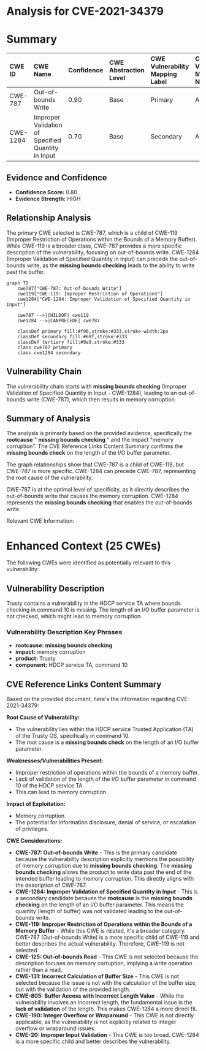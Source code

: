 # Analysis for CVE-2021-34379

# Summary
| CWE ID  | CWE Name                                                                 | Confidence | CWE Abstraction Level | CWE Vulnerability Mapping Label | CWE-Vulnerability Mapping Notes |
| :-------- | :----------------------------------------------------------------------- | :---------- | :---------------------- | :------------------------------ | :------------------------------ |
| CWE-787 | Out-of-bounds Write                                                    | 0.90         | Base                     | Primary                         | Allowed                       |
| CWE-1284 | Improper Validation of Specified Quantity in Input | 0.70         | Base                     | Secondary                         | Allowed                       |

## Evidence and Confidence

*   **Confidence Score:** 0.80
*   **Evidence Strength:** HIGH

## Relationship Analysis
The primary CWE selected is CWE-787, which is a child of CWE-119 (Improper Restriction of Operations within the Bounds of a Memory Buffer). While CWE-119 is a broader class, CWE-787 provides a more specific description of the vulnerability, focusing on out-of-bounds write. CWE-1284 (Improper Validation of Specified Quantity in Input) can precede the out-of-bounds write, as the **missing bounds checking** leads to the ability to write past the buffer.

```mermaid
graph TD
    cwe787["CWE-787: Out-of-bounds Write"]
    cwe119["CWE-119: Improper Restriction of Operations"]
    cwe1284["CWE-1284: Improper Validation of Specified Quantity in Input"]
    
    cwe787 -->|CHILDOF| cwe119
    cwe1284 -->|CANPRECEDE| cwe787
    
    classDef primary fill:#f96,stroke:#333,stroke-width:2px
    classDef secondary fill:#69f,stroke:#333
    classDef tertiary fill:#9e9,stroke:#333
    class cwe787 primary
    class cwe1284 secondary
```

## Vulnerability Chain
The vulnerability chain starts with **missing bounds checking** (Improper Validation of Specified Quantity in Input - CWE-1284), leading to an out-of-bounds write (CWE-787), which then results in memory corruption.

## Summary of Analysis
The analysis is primarily based on the provided evidence, specifically the **rootcause** " **missing bounds checking** " and the impact "memory corruption". The CVE Reference Links Content Summary confirms the **missing bounds check** on the length of the I/O buffer parameter.

The graph relationships show that CWE-787 is a child of CWE-119, but CWE-787 is more specific. CWE-1284 can precede CWE-787, representing the root cause of the vulnerability.

CWE-787 is at the optimal level of specificity, as it directly describes the out-of-bounds write that causes the memory corruption. CWE-1284 represents the **missing bounds checking** that enables the out-of-bounds write.

Relevant CWE Information:

# Enhanced Context (25 CWEs)
The following CWEs were identified as potentially relevant to this vulnerability:

## Vulnerability Description
Trusty contains a vulnerability in the HDCP service TA where bounds checking in command 10 is missing. The length of an I/O buffer parameter is not checked, which might lead to memory corruption.

### Vulnerability Description Key Phrases
- **rootcause:** **missing bounds checking**
- **impact:** memory corruption
- **product:** Trusty
- **component:** HDCP service TA, command 10

## CVE Reference Links Content Summary
Based on the provided document, here's the information regarding CVE-2021-34379:

**Root Cause of Vulnerability:**
- The vulnerability lies within the HDCP service Trusted Application (TA) of the Trusty OS, specifically in command 10.
- The root cause is a **missing bounds check** on the length of an I/O buffer parameter.

**Weaknesses/Vulnerabilities Present:**
- Improper restriction of operations within the bounds of a memory buffer.
- Lack of validation of the length of the I/O buffer parameter in command 10 of the HDCP service TA.
- This can lead to memory corruption.

**Impact of Exploitation:**
- Memory corruption.
- The potential for information disclosure, denial of service, or escalation of privileges.

**CWE Considerations:**

*   **CWE-787: Out-of-bounds Write** - This is the primary candidate because the vulnerability description explicitly mentions the possibility of memory corruption due to **missing bounds checking**. The **missing bounds checking** allows the product to write data past the end of the intended buffer leading to memory corruption. This directly aligns with the description of CWE-787.
*   **CWE-1284: Improper Validation of Specified Quantity in Input** - This is a secondary candidate because the **rootcause** is the **missing bounds checking** on the length of an I/O buffer parameter. This means the quantity (length of buffer) was not validated leading to the out-of-bounds write.
*   **CWE-119: Improper Restriction of Operations within the Bounds of a Memory Buffer** - While this CWE is related, it's a broader category. CWE-787 (Out-of-bounds Write) is a more specific child of CWE-119 and better describes the actual vulnerability. Therefore, CWE-119 is not selected.
*   **CWE-125: Out-of-bounds Read** - This CWE is not selected because the description focuses on memory corruption, implying a write operation rather than a read.
*   **CWE-131: Incorrect Calculation of Buffer Size** - This CWE is not selected because the issue is not with the calculation of the buffer size, but with the validation of the provided length.
*   **CWE-805: Buffer Access with Incorrect Length Value** - While the vulnerability involves an incorrect length, the fundamental issue is the **lack of validation** of the length. This makes CWE-1284 a more direct fit.
*   **CWE-190: Integer Overflow or Wraparound** - This CWE is not directly applicable, as the vulnerability is not explicitly related to integer overflow or wraparound issues.
*   **CWE-20: Improper Input Validation** - This CWE is too broad. CWE-1284 is a more specific child and better describes the vulnerability.